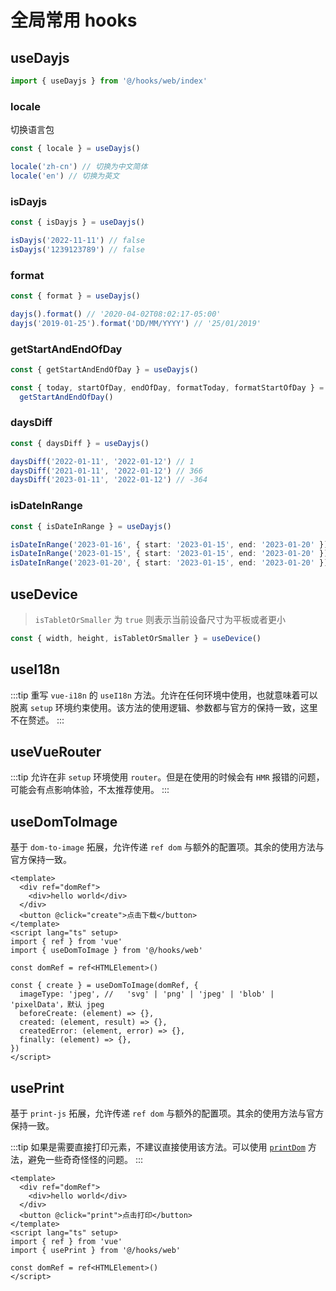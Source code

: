 # 全局常用 hooks

## useDayjs

```ts
import { useDayjs } from '@/hooks/web/index'
```

### locale

切换语言包

```ts
const { locale } = useDayjs()

locale('zh-cn') // 切换为中文简体
locale('en') // 切换为英文
```

### isDayjs

```ts
const { isDayjs } = useDayjs()

isDayjs('2022-11-11') // false
isDayjs('1239123789') // false
```

### format

```ts
const { format } = useDayjs()

dayjs().format() // '2020-04-02T08:02:17-05:00'
dayjs('2019-01-25').format('DD/MM/YYYY') // '25/01/2019'
```

### getStartAndEndOfDay

```ts
const { getStartAndEndOfDay } = useDayjs()

const { today, startOfDay, endOfDay, formatToday, formatStartOfDay } =
  getStartAndEndOfDay()
```

### daysDiff

```ts
const { daysDiff } = useDayjs()

daysDiff('2022-01-11', '2022-01-12') // 1
daysDiff('2021-01-11', '2022-01-12') // 366
daysDiff('2023-01-11', '2022-01-12') // -364
```

### isDateInRange

```ts
const { isDateInRange } = useDayjs()

isDateInRange('2023-01-16', { start: '2023-01-15', end: '2023-01-20' }) // true
isDateInRange('2023-01-15', { start: '2023-01-15', end: '2023-01-20' }) //false
isDateInRange('2023-01-20', { start: '2023-01-15', end: '2023-01-20' }) //false
```

## useDevice

> `isTabletOrSmaller` 为 `true` 则表示当前设备尺寸为平板或者更小

```ts
const { width, height, isTabletOrSmaller } = useDevice()
```

## useI18n

:::tip
重写 `vue-i18n` 的 `useI18n` 方法。允许在任何环境中使用，也就意味着可以脱离 `setup` 环境约束使用。该方法的使用逻辑、参数都与官方的保持一致，这里不在赘述。
:::

## useVueRouter

:::tip
允许在非 `setup` 环境使用 `router`。但是在使用的时候会有 `HMR` 报错的问题，可能会有点影响体验，不太推荐使用。
:::

## useDomToImage

基于 `dom-to-image` 拓展，允许传递 `ref dom` 与额外的配置项。其余的使用方法与官方保持一致。

```vue
<template>
  <div ref="domRef">
    <div>hello world</div>
  </div>
  <button @click="create">点击下载</button>
</template>
<script lang="ts" setup>
import { ref } from 'vue'
import { useDomToImage } from '@/hooks/web'

const domRef = ref<HTMLElement>()

const { create } = useDomToImage(domRef, {
  imageType: 'jpeg', //   'svg' | 'png' | 'jpeg' | 'blob' | 'pixelData'，默认 jpeg
  beforeCreate: (element) => {},
  created: (element, result) => {},
  createdError: (element, error) => {},
  finally: (element) => {},
})
</script>
```

## usePrint

基于 `print-js` 拓展，允许传递 `ref dom` 与额外的配置项。其余的使用方法与官方保持一致。

:::tip
如果是需要直接打印元素，不建议直接使用该方法。可以使用 [`printDom`](/ray-template-docs/dev/utils/dom.html) 方法，避免一些奇奇怪怪的问题。
:::

```vue
<template>
  <div ref="domRef">
    <div>hello world</div>
  </div>
  <button @click="print">点击打印</button>
</template>
<script lang="ts" setup>
import { ref } from 'vue'
import { usePrint } from '@/hooks/web'

const domRef = ref<HTMLElement>()
</script>
```
